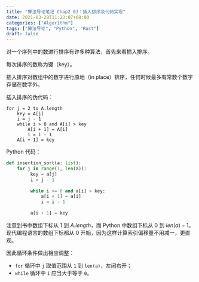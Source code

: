 ```yaml
---
title: "算法导论笔记 Chap2 03：插入排序及代码实现"
date: 2021-03-28T11:23:07+08:00
categories: ["Algorithm"]
tags: ["算法导论", "Python", "Rust"]
draft: false
---
```


对一个序列中的数进行排序有许多种算法，首先来看插入排序。

每次排序的数称为键（key）。

插入排序对数组中的数字进行原地（in place）排序，任何时候最多有常数个数字存储在数字外。

插入排序的伪代码：

```
for j = 2 to A.length
	key = A[j]
	i = j - 1
	while i > 0 and A[i] > key
		A[i + 1] = A[i]
		i = i - 1
	A[i + 1] = key
```

Python 代码：

```python
def insertion_sort(a: list):
    for j in range(1, len(a)):
         key = a[j]
         i = j - 1
        
         while i >= 0 and a[i] > key:
             a[i + 1] = a[i]
             i = i - 1
                
         a[i + 1] = key
```

注意到书中数组下标从 1 到 $A.length$，而 Python 中数组下标从 0 到 $len(a)-1$。现代编程语言的数组下标都从 0 开始，因为这样计算索引偏移量不用减一，更直观。

因此循环条件做出相应调整：

- `for` 循环中 `j` 取值范围从 `1` 到 `len(a)`，左闭右开；
- `while` 循环中 `i` 应当大于等于 `0`。